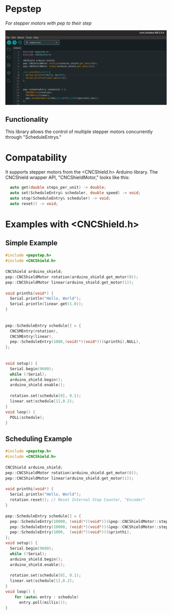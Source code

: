 # Pepstep
_For stepper motors with pep to their step_

![Library Cover Image](docs/cover.png)

## Functionality

This library allows the control of multiple stepper motors concurrently through "ScheduleEntrys."


# Compatability
It supports stepper motors from the <CNCShield.h> Arduino library. The CNCShield wrapper API, "CNCShieldMotor," looks like this:
```cpp
  auto get(double steps_per_unit) -> double;
  auto set(ScheduleEntry& scheduler, double speed) -> void;
  auto stop(ScheduleEntry& scheduler) -> void;
  auto reset() -> void;
```


# Examples with <CNCShield.h>
## Simple Example 
```cpp
#include <pepstep.h>
#include <CNCShield.h>

CNCShield arduino_shield;
pep::CNCShieldMotor rotation(arduino_shield.get_motor(0));
pep::CNCShieldMotor linear(arduino_shield.get_motor(1));

void printhi(void*) {
  Serial.println("Hello, World");
  Serial.println(linear.get(1.0));
}


pep::ScheduleEntry schedule[] = {
  CNCSMEntry(rotation),
  CNCSMEntry(linear),
  pep::ScheduleEntry(1000,(void(*)(void*))(&printhi),NULL),
};


void setup() {
  Serial.begin(9600);
  while (!Serial);
  arduino_shield.begin();
  arduino_shield.enable();
  
  rotation.set(schedule[0], 0.1);
  linear.set(schedule[1],0.2);
}
void loop() {
  POLL(schedule);
}
```

## Scheduling Example
```cpp
#include <pepstep.h>
#include <CNCShield.h>

CNCShield arduino_shield;
pep::CNCShieldMotor rotation(arduino_shield.get_motor(0));
pep::CNCShieldMotor linear(arduino_shield.get_motor(1));

void printhi(void*) {
  Serial.println("Hello, World");
  rotation.reset(); // Reset Internal Step Counter, "Encoder"
}

pep::ScheduleEntry schedule[] = {
  pep::ScheduleEntry(10000, (void(*)(void*))(&pep::CNCShieldMotor::step), (void*)&rotation),
  pep::ScheduleEntry(10000, (void(*)(void*))(&pep::CNCShieldMotor::step), (void*)&linear  ),
  pep::ScheduleEntry(1000,  (void(*)(void*))(&printhi),                   NULL            ),
};
void setup() {
  Serial.begin(9600);
  while (!Serial);
  arduino_shield.begin();
  arduino_shield.enable();
  
  rotation.set(schedule[0], 0.1);
  linear.set(schedule[1],0.2);
}
void loop() {
    for (auto& entry : schedule)
      entry.poll(millis());
}
```
